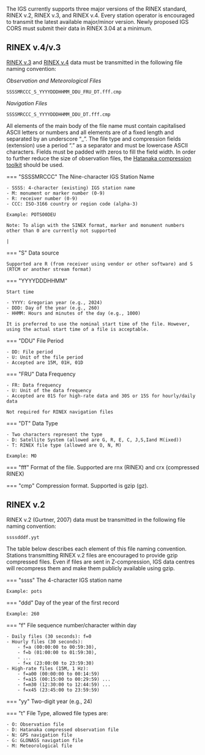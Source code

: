 The IGS currently supports three major versions of the RINEX standard, RINEX v.2, RINEX v.3, and RINEX v.4. Every station operator is encouraged to transmit the latest available major/minor version. Newly proposed IGS CORS must submit their data in RINEX 3.04 at a minimum.

## RINEX v.4/v.3

[RINEX v.3](https://files.igs.org/pub/data/format/rinex305.pdf) and [RINEX v.4](https://files.igs.org/pub/data/format/rinex_4.01.pdf) data must be transmitted in the following file naming convention:

*Observation and Meteorological Files*

`SSSSMRCCC_S_YYYYDDDHHMM_DDU_FRU_DT.fff.cmp`

*Navigation Files*

`SSSSMRCCC_S_YYYYDDDHHMM_DDU_DT.fff.cmp`

All elements of the main body of the file name must contain capitalised ASCII letters or numbers and all elements are of a fixed length and separated by an underscore “_”. The file type and compression fields (extension) use a period “.” as a separator and must be lowercase ASCII characters. Fields must be padded with zeros to fill the field width.
In order to further reduce the size of observation files, the [Hatanaka compression toolkit](https://terras.gsi.go.jp/ja/crx2rnx.html) should be used.

=== "SSSSMRCCC"
    The Nine-character IGS Station Name

    - SSSS: 4-character (existing) IGS station name
    - M: monument or marker number (0-9)
    - R: receiver number (0-9)
    - CCC: ISO-3166 country or region code (alpha-3)
    
    Example: POTS00DEU

    Note: To align with the SINEX format, marker and monument numbers other than 0 are currently not supported
                                                                                                                                                                   |
=== "S"
    Data source

    Supported are R (from receiver using vendor or other software) and S (RTCM or another stream format)

=== "YYYYDDDHHMM"

    Start time

    - YYYY: Gregorian year (e.g., 2024)
    - DDD: Day of the year (e.g., 260)
    - HHMM: Hours and minutes of the day (e.g., 1000)

    It is preferred to use the nominal start time of the file. However, using the actual start time of a file is acceptable.

=== "DDU"
    File Period

    - DD: File period
    - U: Unit of the file period
    - Accepted are 15M, 01H, 01D

=== "FRU"
    Data Frequency

    - FR: Data frequency
    - U: Unit of the data frequency
    - Accepted are 01S for high-rate data and 30S or 15S for hourly/daily data

    Not required for RINEX navigation files

=== "DT"
    Data Type

    - Two characters represent the type
    - D: Satellite System (allowed are G, R, E, C, J,S,Iand M(ixed))
    - T: RINEX file type (allowed are O, N, M)

    Example: MO

=== "fff"
    Format of the file. Supported are rnx (RINEX) and crx (compressed RINEX)

=== "cmp"
    Compression format. Supported is gzip (gz).

## RINEX v.2

RINEX v.2 (Gurtner, 2007) data must be transmitted in the following file naming convention:

`ssssdddf.yyt`

The table below describes each element of this file naming convention. Stations transmitting RINEX v.2 files are encouraged to provide gzip compressed files. Even if files are sent in Z-compression, IGS data centres will recompress them and make them publicly available using gzip.


=== "ssss"
    The 4-character IGS station name

    Example: pots

=== "ddd"
    Day of the year of the first record

    Example: 260

=== "f"
    File sequence number/character within day
    
    - Daily files (30 seconds): f=0
    - Hourly files (30 seconds):
        - f=a (00:00:00 to 00:59:30),
        - f=b (01:00:00 to 01:59:30), 
        - ...
        - f=x (23:00:00 to 23:59:30)
    - High-rate files (15M, 1 Hz):
        - f=a00 (00:00:00 to 00:14:59)
        - f=a15 (00:15:00 to 00:29:59) ...
        - f=m30 (12:30:00 to 12:44:59) ...
        - f=x45 (23:45:00 to 23:59:59)

=== "yy"
    Two-digit year (e.g., 24)

=== "t"
    File Type, allowed file types are:

    - O: Observation file
    - D: Hatanaka compressed observation file
    - N: GPS navigation file
    - G: GLONASS navigation file
    - M: Meteorological file
